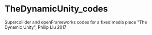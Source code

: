 # TheDynamicUnity_codes

Supercollider and openFrameworks codes for a fixed media piece "The Dynamic Unity", Philip Liu 2017
